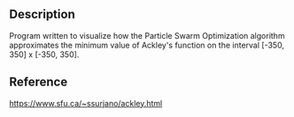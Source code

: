 ## Description
Program written to visualize how the Particle Swarm Optimization algorithm approximates the minimum value of Ackley's function on the interval [-350, 350] x [-350, 350].
## Reference
https://www.sfu.ca/~ssurjano/ackley.html
